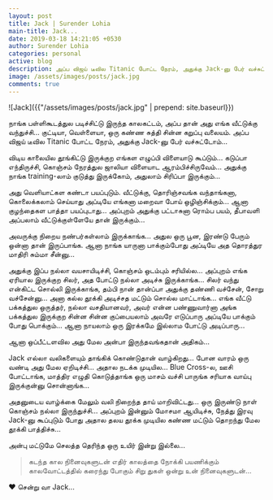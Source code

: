 ```yaml
---
layout: post
title: Jack | Surender Lohia
main-title: Jack...
date: 2019-03-18 14:21:05 +0530
author: Surender Lohia
categories: personal
active: blog
description: அப்ப விஜய் டீவில Titanic போட்ட நேரம், அதுக்கு Jack-னு பேர் வச்சுட்டோம்...
image: /assets/images/posts/jack.jpg
comments: true
---
```


![Jack]({{"/assets/images/posts/jack.jpg" | prepend: site.baseurl}})

<p class="post-section"> 
  நாங்க பள்ளிகூடத்துல படிச்சிட்டு இருந்த காலகட்டம், அப்ப தான் அது எங்க வீட்டுக்கு வந்துச்சி... குட்டியா, வெள்ளையா, ஒரு கண்ண சுத்தி சின்ன கறுப்பு வலையம். அப்ப விஜய் டீவில Titanic போட்ட நேரம், அதுக்கு Jack-னு பேர் வச்சுட்டோம்...
</p>

<p class="post-section"> 
விடிய காலையில தூங்கிட்டு இருக்குற எங்கள எழுப்பி விளையாடு கூப்டும்... கடுப்பா எந்திருச்சி, கொஞ்சம் நேரத்துல ஜாலியா விளையாட ஆரம்பிச்சிருவேம்... அதுக்கு நாங்க training-லாம் குடுத்து இருக்கோம், அதுலாம் சிரிப்பா இருக்கும்...
</p>

<p class="post-section"> 
அது வெளியாட்கள கண்டா பயப்புடும். வீட்டுக்கு, தொரிஞ்சவங்க வந்தாங்கனா, கொலைக்கலாம் செய்யாது அப்டியே எங்கனா மறைவா போய் ஒழிஞ்சிக்கும்... ஆனா குழந்தைகள பாத்தா பயப்புடாது... அப்புறம் அதுக்கு பட்டாசுனா ரொம்ப பயம், தீபாவளி அப்பலாம் வீட்டுக்குள்ளேயே தான் இருக்கும்...
</p>

<p class="post-section"> 
அவருக்கு நிறைய நண்பர்கள்லாம் இருக்காங்க... அதுல ஒரு பூன, இரண்டு பேரும் ஒன்னா தான் இருப்பாங்க. ஆனா நாங்க யாருனா பாக்கும்போது அப்டியே அத தொரத்துர மாதிரி சும்மா சீன்னு...
</p>

<p class="post-section"> 
அதுக்கு இப்ப நல்லா வயசாயிடிச்சி, கொஞ்சம் ஒடம்பும் சரியில்ல... அப்புறம் எங்க ஏரியால இருக்குற சிலர், அத போட்டு நல்லா அடிச்சு இருக்காங்க... சிலர் வந்து என்கிட்ட சொல்லி இருக்காங்க, தம்பி நான் தான்ப்பா அதுக்கு தண்ணி வச்சேன், சோறு வச்சேன்னு... அனா கல்ல தூக்கி அடிச்சத மட்டும் சொல்ல மாட்டாங்க... எங்க வீட்டு பக்கத்துல ஒருத்தர், நல்லா வசதியானவர், அவர் என்ன பண்ணுவார்னா அங்க பக்கத்துல இருக்குற சின்ன சின்ன குப்பையலாம் அவரே எடுப்பாரு அப்டியே பாக்கும் போது பொக்கும்... ஆனா நாயலாம் ஒரு இரக்கமே இல்லாம போட்டு அடிப்பாரு...
</p>

<p class="post-section"> 
ஆனா ஒப்பீட்டளவில அது மேல அன்பா இருந்தவங்கதான் அதிகம்...
</p>

<p class="post-section"> 
Jack எல்லா வலிகளையும் தாங்கிக் கொண்டுதான் வாழ்கிறது... போன வாரம் ஒரு வண்டி அது மேல ஏறிடிச்சி... அதால நடக்க முடியில... Blue Cross-ல, ஊசி போட்டாங்க, மாத்திர எழுதி கொடுத்தாங்க ஒரு மாசம் வச்சி பாருங்க சரியாக வாய்பு இருக்குன்னு சொன்னாங்க...
</p>

<p class="post-section"> 
அதனுடைய வாழ்க்கை மேலும் வலி நிறைந்த தாய் மாறிவிட்டது... ஒரு இருண்டு நாள் கொஞ்சம் நல்லா இருந்துச்சி... அப்புறம் இன்னும் மோசமா ஆயிடிச்சு, நேத்து இரவு Jack-னு கூப்புடும் போது அதால தலய தூக்க முடியில கண்ண மட்டும் தொறந்து மேல தூக்கி பாத்திச்சு...
</p>

<p class="post-section"> 
அன்பு மட்டுமே செலத்த தெரிந்த ஒரு உயிர் இன்று இல்லை...
</p>

<blockquote>
  <p> 
    கடந்த கால நினைவுகளுடன் எதிர் காலத்தை நோக்கி பயணிக்கும் காலவோட்டத்தில் கரைந்து போகும் சிறு துகள் ஒன்று உன் நினைவுகளுடன்...
  </p>
</blockquote>

<p class="post-section"> 
<span class="love">♥</span> சென்று வா Jack...
</p>

